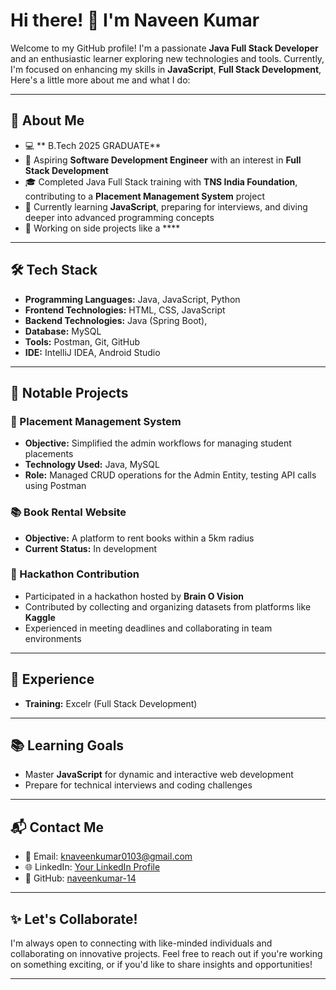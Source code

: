 # Hi there! 👋 I'm Naveen Kumar  

Welcome to my GitHub profile! I'm a passionate **Java Full Stack Developer** and an enthusiastic learner exploring new technologies and tools. Currently, I'm focused on enhancing my skills in **JavaScript**, **Full Stack Development**, Here's a little more about me and what I do:  

---

## 🚀 About Me  

- 💻 ** B.Tech 2025 GRADUATE**  
- 🎯 Aspiring **Software Development Engineer** with an interest in **Full Stack Development**  
- 🎓 Completed Java Full Stack training with **TNS India Foundation**, contributing to a **Placement Management System** project  
- 📖 Currently learning **JavaScript**, preparing for interviews, and diving deeper into advanced programming concepts  
- 🎨 Working on side projects like a ****  

---

## 🛠️ Tech Stack  

- **Programming Languages:** Java, JavaScript, Python  
- **Frontend Technologies:** HTML, CSS, JavaScript  
- **Backend Technologies:** Java (Spring Boot),  
- **Database:** MySQL  
- **Tools:** Postman, Git, GitHub  
- **IDE:** IntelliJ IDEA, Android Studio  

---

## 🌟 Notable Projects  

### 📂 Placement Management System  
- **Objective:** Simplified the admin workflows for managing student placements  
- **Technology Used:** Java, MySQL  
- **Role:** Managed CRUD operations for the Admin Entity, testing API calls using Postman  

### 📚 Book Rental Website  
- **Objective:** A platform to rent books within a 5km radius  
- **Current Status:** In development  

### 🧠 Hackathon Contribution  
- Participated in a hackathon hosted by **Brain O Vision**  
- Contributed by collecting and organizing datasets from platforms like **Kaggle**  
- Experienced in meeting deadlines and collaborating in team environments  

---

## 💼 Experience  

- **Training:** Excelr (Full Stack Development)   

---

## 📚 Learning Goals  

- Master **JavaScript** for dynamic and interactive web development  
- Prepare for technical interviews and coding challenges  

---

## 📬 Contact Me  

- 📧 Email: [knaveenkumar0103@gmail.com](mailto:knaveenkumar0103@gmail.com)  
- 🌐 LinkedIn: [Your LinkedIn Profile](https://linkedin.com/in/knaveenkumar0103)  
- 🌟 GitHub: [naveenkumar-14](https://github.com/naveenkumar-14)  

---

## ✨ Let's Collaborate!  

I'm always open to connecting with like-minded individuals and collaborating on innovative projects. Feel free to reach out if you're working on something exciting, or if you'd like to share insights and opportunities!  

---

<!---
naveenkumar-14/naveenkumar-14 is a ✨ special ✨ repository because its `README.md` (this file) appears on your GitHub profile.
You can click the Preview link to take a look at your changes.
--->
